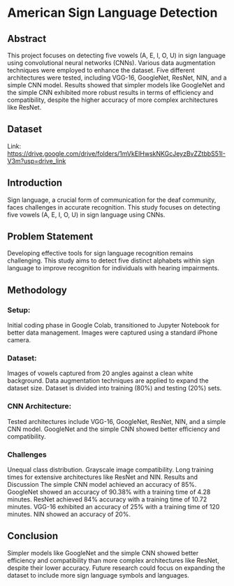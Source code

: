 # American Sign Language Detection

## Abstract
This project focuses on detecting five vowels (A, E, I, O, U) in sign language using convolutional neural networks (CNNs). Various data augmentation techniques were employed to enhance the dataset. Five different architectures were tested, including VGG-16, GoogleNet, ResNet, NIN, and a simple CNN model. Results showed that simpler models like GoogleNet and the simple CNN exhibited more robust results in terms of efficiency and compatibility, despite the higher accuracy of more complex architectures like ResNet.

## Dataset
Link: https://drive.google.com/drive/folders/1mVkEIHwskNKGcJeyzBvZZtbbS51I-V3m?usp=drive_link

## Introduction
Sign language, a crucial form of communication for the deaf community, faces challenges in accurate recognition. This study focuses on detecting five vowels (A, E, I, O, U) in sign language using CNNs.

## Problem Statement
Developing effective tools for sign language recognition remains challenging. This study aims to detect five distinct alphabets within sign language to improve recognition for individuals with hearing impairments.

## Methodology
### Setup: 
Initial coding phase in Google Colab, transitioned to Jupyter Notebook for better data management. Images were captured using a standard iPhone camera.

### Dataset: 
Images of vowels captured from 20 angles against a clean white background. Data augmentation techniques are applied to expand the dataset size. Dataset is divided into training (80%) and testing (20%) sets.

### CNN Architecture: 
Tested architectures include VGG-16, GoogleNet, ResNet, NIN, and a simple CNN model. GoogleNet and the simple CNN showed better efficiency and compatibility.

### Challenges
Unequal class distribution.
Grayscale image compatibility.
Long training times for extensive architectures like ResNet and NIN.
Results and Discussion
The simple CNN model achieved an accuracy of 85%.
GoogleNet showed an accuracy of 90.38% with a training time of 4.28 minutes.
ResNet achieved 84% accuracy with a training time of 10.72 minutes.
VGG-16 exhibited an accuracy of 25% with a training time of 120 minutes.
NIN showed an accuracy of 20%.

## Conclusion
Simpler models like GoogleNet and the simple CNN showed better efficiency and compatibility than more complex architectures like ResNet, despite their lower accuracy. Future research could focus on expanding the dataset to include more sign language symbols and languages.

